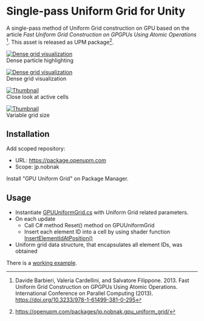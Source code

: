 # Single-pass Uniform Grid for Unity 

A single-pass method of Uniform Grid construction on GPU based on the article *Fast Uniform Grid Construction on GPGPUs Using Atomic Operations* [^1]. This asset is released as UPM package[^2].

[![Dense grid visualization](http://img.youtube.com/vi/GRpFk6DCQ8U/mqdefault.jpg)](https://youtube.com/shorts/GRpFk6DCQ8U)<br>
Dense particle highlighting

[![Dense grid visualization](http://img.youtube.com/vi/GsY-AYIolQ8/mqdefault.jpg)](https://youtube.com/shorts/GsY-AYIolQ8)<br>
Dense grid visualization

[![Thumbnail](http://img.youtube.com/vi/NKYRA955oSE/mqdefault.jpg)](https://youtu.be/NKYRA955oSE)<br>
Close look at active cells

[![Thumbnail](http://img.youtube.com/vi/8GmqgaxiQ2g/mqdefault.jpg)](https://youtu.be/8GmqgaxiQ2g)<br>
Variable grid size

## Installation
Add scoped repository:

- URL: https://package.openupm.com
- Scope: jp.nobnak

Install "GPU Uniform Grid" on Package Manager.

## Usage
- Instantiate [GPUUniformGrid.cs](Packages/jp.nobnak.gpu_uniform_grid/Runtime/GPUUniformGrid.cs) with Uniform Grid related parameters.
- On each update
  - Call C# method Reset() method on GPUUniformGrid
  - Insert each element ID into a cell by using shader function [InsertElementIdAtPosition()](https://github.com/nobnak/GPUUniformGrid/blob/8f654265b23329522e13f138438bcf27ac579c98/Packages/jp.nobnak.gpu_uniform_grid/ShaderLibrary/UniformGrid-hl.hlsl#L45)
- Uniform grid data structure, that encapsulates all element IDs, was obtained

There is a [working example](Assets/Samples).

[^1]: Davide Barbieri, Valeria Cardellini, and Salvatore Filippone. 2013. Fast Uniform Grid Construction on GPGPUs Using Atomic Operations. International Conference on Parallel Computing (2013). https://doi.org/10.3233/978-1-61499-381-0-295
[^2]: https://openupm.com/packages/jp.nobnak.gpu_uniform_grid/

